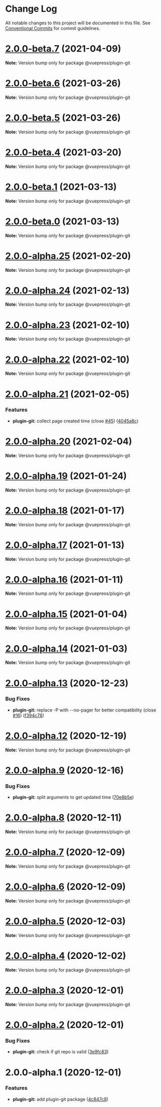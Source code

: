 # Change Log

All notable changes to this project will be documented in this file.
See [Conventional Commits](https://conventionalcommits.org) for commit guidelines.

# [2.0.0-beta.7](https://github.com/vuepress/vuepress-next/compare/v2.0.0-beta.6...v2.0.0-beta.7) (2021-04-09)

**Note:** Version bump only for package @vuepress/plugin-git





# [2.0.0-beta.6](https://github.com/vuepress/vuepress-next/compare/v2.0.0-beta.5...v2.0.0-beta.6) (2021-03-26)

**Note:** Version bump only for package @vuepress/plugin-git





# [2.0.0-beta.5](https://github.com/vuepress/vuepress-next/compare/v2.0.0-beta.4...v2.0.0-beta.5) (2021-03-26)

**Note:** Version bump only for package @vuepress/plugin-git





# [2.0.0-beta.4](https://github.com/vuepress/vuepress-next/compare/v2.0.0-beta.3...v2.0.0-beta.4) (2021-03-20)

**Note:** Version bump only for package @vuepress/plugin-git





# [2.0.0-beta.1](https://github.com/vuepress/vuepress-next/compare/v2.0.0-beta.0...v2.0.0-beta.1) (2021-03-13)

**Note:** Version bump only for package @vuepress/plugin-git





# [2.0.0-beta.0](https://github.com/vuepress/vuepress-next/compare/v2.0.0-alpha.26...v2.0.0-beta.0) (2021-03-13)

**Note:** Version bump only for package @vuepress/plugin-git





# [2.0.0-alpha.25](https://github.com/vuepress/vuepress-next/compare/v2.0.0-alpha.24...v2.0.0-alpha.25) (2021-02-20)

**Note:** Version bump only for package @vuepress/plugin-git





# [2.0.0-alpha.24](https://github.com/vuepress/vuepress-next/compare/v2.0.0-alpha.23...v2.0.0-alpha.24) (2021-02-13)

**Note:** Version bump only for package @vuepress/plugin-git





# [2.0.0-alpha.23](https://github.com/vuepress/vuepress-next/compare/v2.0.0-alpha.22...v2.0.0-alpha.23) (2021-02-10)

**Note:** Version bump only for package @vuepress/plugin-git





# [2.0.0-alpha.22](https://github.com/vuepress/vuepress-next/compare/v2.0.0-alpha.21...v2.0.0-alpha.22) (2021-02-10)

**Note:** Version bump only for package @vuepress/plugin-git





# [2.0.0-alpha.21](https://github.com/vuepress/vuepress-next/compare/v2.0.0-alpha.20...v2.0.0-alpha.21) (2021-02-05)


### Features

* **plugin-git:** collect page created time (close [#45](https://github.com/vuepress/vuepress-next/issues/45)) ([4045a8c](https://github.com/vuepress/vuepress-next/commit/4045a8c1ab591dbbb0303aa43c6d13bf248d995c))





# [2.0.0-alpha.20](https://github.com/vuepress/vuepress-next/compare/v2.0.0-alpha.19...v2.0.0-alpha.20) (2021-02-04)

**Note:** Version bump only for package @vuepress/plugin-git





# [2.0.0-alpha.19](https://github.com/vuepress/vuepress-next/compare/v2.0.0-alpha.18...v2.0.0-alpha.19) (2021-01-24)

**Note:** Version bump only for package @vuepress/plugin-git





# [2.0.0-alpha.18](https://github.com/vuepress/vuepress-next/compare/v2.0.0-alpha.17...v2.0.0-alpha.18) (2021-01-17)

**Note:** Version bump only for package @vuepress/plugin-git





# [2.0.0-alpha.17](https://github.com/vuepress/vuepress-next/compare/v2.0.0-alpha.16...v2.0.0-alpha.17) (2021-01-13)

**Note:** Version bump only for package @vuepress/plugin-git





# [2.0.0-alpha.16](https://github.com/vuepress/vuepress-next/compare/v2.0.0-alpha.15...v2.0.0-alpha.16) (2021-01-11)

**Note:** Version bump only for package @vuepress/plugin-git





# [2.0.0-alpha.15](https://github.com/vuepress/vuepress-next/compare/v2.0.0-alpha.14...v2.0.0-alpha.15) (2021-01-04)

**Note:** Version bump only for package @vuepress/plugin-git





# [2.0.0-alpha.14](https://github.com/vuepress/vuepress-next/compare/v2.0.0-alpha.13...v2.0.0-alpha.14) (2021-01-03)

**Note:** Version bump only for package @vuepress/plugin-git





# [2.0.0-alpha.13](https://github.com/vuepress/vuepress-next/compare/v2.0.0-alpha.12...v2.0.0-alpha.13) (2020-12-23)


### Bug Fixes

* **plugin-git:** replace -P with --no-pager for better compatibility (close [#16](https://github.com/vuepress/vuepress-next/issues/16)) ([f394c78](https://github.com/vuepress/vuepress-next/commit/f394c78a06a3dae7cea91759db6010d04746f999))





# [2.0.0-alpha.12](https://github.com/vuepress/vuepress-next/compare/v2.0.0-alpha.11...v2.0.0-alpha.12) (2020-12-19)

**Note:** Version bump only for package @vuepress/plugin-git





# [2.0.0-alpha.9](https://github.com/vuepress/vuepress-next/compare/v2.0.0-alpha.8...v2.0.0-alpha.9) (2020-12-16)


### Bug Fixes

* **plugin-git:** split arguments to get updated time ([70e8b5e](https://github.com/vuepress/vuepress-next/commit/70e8b5ec0e7a960ef9a2398200ff23ae67086ab9))





# [2.0.0-alpha.8](https://github.com/vuepress/vuepress-next/compare/v2.0.0-alpha.7...v2.0.0-alpha.8) (2020-12-11)

**Note:** Version bump only for package @vuepress/plugin-git





# [2.0.0-alpha.7](https://github.com/vuepress/vuepress-next/compare/v2.0.0-alpha.6...v2.0.0-alpha.7) (2020-12-09)

**Note:** Version bump only for package @vuepress/plugin-git





# [2.0.0-alpha.6](https://github.com/vuepress/vuepress-next/compare/v2.0.0-alpha.5...v2.0.0-alpha.6) (2020-12-09)

**Note:** Version bump only for package @vuepress/plugin-git





# [2.0.0-alpha.5](https://github.com/vuepress/vuepress-next/compare/v2.0.0-alpha.4...v2.0.0-alpha.5) (2020-12-03)

**Note:** Version bump only for package @vuepress/plugin-git





# [2.0.0-alpha.4](https://github.com/vuepress/vuepress-next/compare/v2.0.0-alpha.3...v2.0.0-alpha.4) (2020-12-02)

**Note:** Version bump only for package @vuepress/plugin-git





# [2.0.0-alpha.3](https://github.com/vuepress/vuepress-next/compare/v2.0.0-alpha.2...v2.0.0-alpha.3) (2020-12-01)

**Note:** Version bump only for package @vuepress/plugin-git





# [2.0.0-alpha.2](https://github.com/vuepress/vuepress-next/compare/v2.0.0-alpha.1...v2.0.0-alpha.2) (2020-12-01)


### Bug Fixes

* **plugin-git:** check if git repo is valid ([3e9fc83](https://github.com/vuepress/vuepress-next/commit/3e9fc8301e3fc9a0be7a8c7ede25e10063a10c9f))





# 2.0.0-alpha.1 (2020-12-01)


### Features

* **plugin-git:** add plugin-git package ([4c847c8](https://github.com/vuepress/vuepress-next/commit/4c847c8921d0ac321a746272713f5ad187e55267))
